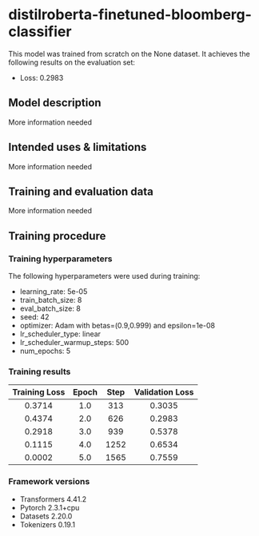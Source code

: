

<!-- This model card has been generated automatically according to the information the Trainer had access to. You
should probably proofread and complete it, then remove this comment. -->

# distilroberta-finetuned-bloomberg-classifier

This model was trained from scratch on the None dataset.
It achieves the following results on the evaluation set:
- Loss: 0.2983

## Model description

More information needed

## Intended uses & limitations

More information needed

## Training and evaluation data

More information needed

## Training procedure

### Training hyperparameters

The following hyperparameters were used during training:
- learning_rate: 5e-05
- train_batch_size: 8
- eval_batch_size: 8
- seed: 42
- optimizer: Adam with betas=(0.9,0.999) and epsilon=1e-08
- lr_scheduler_type: linear
- lr_scheduler_warmup_steps: 500
- num_epochs: 5

### Training results

| Training Loss | Epoch | Step | Validation Loss |
|:-------------:|:-----:|:----:|:---------------:|
| 0.3714        | 1.0   | 313  | 0.3035          |
| 0.4374        | 2.0   | 626  | 0.2983          |
| 0.2918        | 3.0   | 939  | 0.5378          |
| 0.1115        | 4.0   | 1252 | 0.6534          |
| 0.0002        | 5.0   | 1565 | 0.7559          |


### Framework versions

- Transformers 4.41.2
- Pytorch 2.3.1+cpu
- Datasets 2.20.0
- Tokenizers 0.19.1
